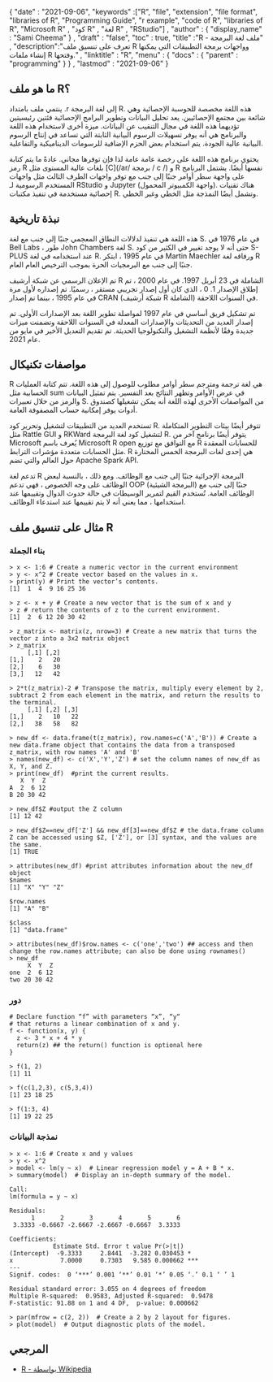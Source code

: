 {
  "date" : "2021-09-06", 
  "keywords" :["R", "file", "extension", "file format", "libraries of R", "Programming Guide", "r example", "code of R", "libraries of R", "Microsoft R" , "كود R" , "لغة R" , "RStudio"] ,
  "author" : {
    "display_name" : "Sami Cheema"
} ,
  "draft" : "false",
  "toc" : true,
  "title" :"R - ملف لغة البرمجة" ,
  "description":"تعرف على تنسيق ملف R وواجهات برمجة التطبيقات التي يمكنها إنشاء ملفات R وفتحها." ,
  "linktitle" : "R",
  "menu" : {
    "docs" : {
      "parent" : "programming"
}
} ,
  "lastmod" : "2021-09-06"
}

## ما هو ملف R؟

ينتمي ملف بامتداد .r إلى لغة البرمجة R. هذه اللغة مخصصة للحوسبة الإحصائية وهي شائعة بين مجتمع الإحصائيين. يعد تحليل البيانات وتطوير البرامج الإحصائية فئتين رئيسيتين تؤديهما هذه اللغة في مجال التنقيب عن البيانات. ميزة أخرى لاستخدام هذه اللغة والبرنامج هي أنه يوفر تسهيلات الرسوم البيانية الثابتة التي تساعد في إنتاج الرسوم البيانية عالية الجودة. يتم استخدام بعض الحزم الإضافية للرسومات الديناميكية والتفاعلية.

يحتوي برنامج هذه اللغة على رخصة عامة عامة لذا فإن توفرها مجاني. عادةً ما يتم كتابة رمز R بلغات عالية المستوى مثل [C](/ar/ برمجة / c /) و R نفسها أيضًا. يشتمل البرنامج على واجهة سطر أوامر جنبًا إلى جنب مع توفر واجهات الطرف الثالث مثل واجهات المستخدم الرسومية لـ RStudio و Jupyter (واجهة الكمبيوتر المحمول). هناك تقنيات إحصائية مستخدمة في تنفيذ مكتبات R. وتشمل أيضًا النمذجة مثل الخطي وغير الخطي.


## نبذة تاريخية ##

هذه اللغة هي تنفيذ لدلالات النطاق المعجمي جنبًا إلى جنب مع لغة S. في عام 1976 في Bell Labs ، طور John Chambers لغة S. حتى أنه لا يوجد تغيير في الكثير من كود S-PLUS عند استخدامه في لغة R. في عام 1995 ، ابتكر Martin Maechler ورفاقه لغة R جنبًا إلى جنب مع البرمجيات الحرة بموجب الترخيص العام العام.

تم الإعلان الرسمي عن شبكة أرشيف R الشاملة في 23 أبريل 1997. في عام 2000 ، تم إطلاق الإصدار 1. 0 ، الذي كان أول إصدار تجريبي مستقر ، رسميًا. تم إصداره لأول مرة في عام 1995 ، بينما تم إصدار CRAN (شبكة أرشيف R الشاملة) في السنوات اللاحقة.

تم تشكيل فريق أساسي في عام 1997 لمواصلة تطوير اللغة بعد الإصدارات الأولى. تم إصدار العديد من التحديثات والإصدارات المعدلة في السنوات اللاحقة وتضمنت ميزات جديدة وفقًا لأنظمة التشغيل والتكنولوجيا الحديثة. تم تقديم التعديل الأخير في مايو من عام 2021.


## مواصفات تكنيكال ##

R هي لغة ترجمة ومترجم سطر أوامر مطلوب للوصول إلى هذه اللغة. تتم كتابة العمليات الحسابية مثل sum في عرض الأوامر وتظهر النتائج بعد التفسير. يتم تمثيل البيانات والرمز من خلال تعبيرات S. من المواصفات الأخرى لهذه اللغة أنه يمكن تشغيلها كصندوق أدوات يوفر إمكانية حساب المصفوفة العامة.

تستخدم العديد من التطبيقات لتشغيل وتحرير كود R. تتوفر أيضًا بيئات التطوير المتكاملة مثل Rattle GUI و RKWard لتشغيل كود لغة البرمجة R. يتوفر أيضًا برنامج آخر من Microsoft يُعرف باسم Microsoft R open مع التوافق مع توزيع R للحسابات المعقدة مثل الحسابات متعددة مؤشرات الترابط. R هي إحدى لغات البرمجة الخمس المختارة حول العالم والتي تضم Apache Spark API.

تدعم لغة R البرمجة الإجرائية جنبًا إلى جنب مع الوظائف. ومع ذلك ، بالنسبة لبعض الوظائف على وجه الخصوص ، فهي تدعم OOP (البرمجة الشيئية) جنبًا إلى جنب مع الوظائف العامة. تُستخدم القيم لتمرير الوسيطات في حالة حدوث الدوال وتقييمها عند استخدامها ، مما يعني أنه لا يتم تقييمها عند استدعاء الوظائف.

## مثال على تنسيق ملف R ##

### بناء الجملة ###

```
> x <- 1:6 # Create a numeric vector in the current environment
> y <- x^2 # Create vector based on the values in x.
> print(y) # Print the vector’s contents.
[1]  1  4  9 16 25 36

> z <- x + y # Create a new vector that is the sum of x and y
> z # return the contents of z to the current environment.
[1]  2  6 12 20 30 42

> z_matrix <- matrix(z, nrow=3) # Create a new matrix that turns the vector z into a 3x2 matrix object
> z_matrix 
     [,1] [,2]
[1,]    2   20
[2,]    6   30
[3,]   12   42

> 2*t(z_matrix)-2 # Transpose the matrix, multiply every element by 2, subtract 2 from each element in the matrix, and return the results to the terminal.
     [,1] [,2] [,3]
[1,]    2   10   22
[2,]   38   58   82

> new_df <- data.frame(t(z_matrix), row.names=c('A','B')) # Create a new data.frame object that contains the data from a transposed z_matrix, with row names 'A' and 'B'
> names(new_df) <- c('X','Y','Z') # set the column names of new_df as X, Y, and Z.
> print(new_df)  #print the current results.
   X  Y  Z
A  2  6 12
B 20 30 42

> new_df$Z #output the Z column
[1] 12 42

> new_df$Z==new_df['Z'] && new_df[3]==new_df$Z # the data.frame column Z can be accessed using $Z, ['Z'], or [3] syntax, and the values are the same. 
[1] TRUE

> attributes(new_df) #print attributes information about the new_df object
$names
[1] "X" "Y" "Z"

$row.names
[1] "A" "B"

$class
[1] "data.frame"

> attributes(new_df)$row.names <- c('one','two') ## access and then change the row.names attribute; can also be done using rownames()
> new_df
     X  Y  Z
one  2  6 12
two 20 30 42
```

### دور ###

```
# Declare function “f” with parameters “x”, “y“
# that returns a linear combination of x and y.
f <- function(x, y) {
  z <- 3 * x + 4 * y
  return(z) ## the return() function is optional here
}
```

```
> f(1, 2)
[1] 11

> f(c(1,2,3), c(5,3,4))
[1] 23 18 25

> f(1:3, 4)
[1] 19 22 25
```

### نمذجة البيانات

```
> x <- 1:6 # Create x and y values
> y <- x^2  
> model <- lm(y ~ x)  # Linear regression model y = A + B * x.
> summary(model)  # Display an in-depth summary of the model.

Call:
lm(formula = y ~ x)

Residuals:
      1       2       3       4       5       6
 3.3333 -0.6667 -2.6667 -2.6667 -0.6667  3.3333

Coefficients:
            Estimate Std. Error t value Pr(>|t|)   
(Intercept)  -9.3333     2.8441  -3.282 0.030453 * 
x             7.0000     0.7303   9.585 0.000662 ***
---
Signif. codes:  0 ‘***’ 0.001 ‘**’ 0.01 ‘*’ 0.05 ‘.’ 0.1 ‘ ’ 1

Residual standard error: 3.055 on 4 degrees of freedom
Multiple R-squared:  0.9583, Adjusted R-squared:  0.9478
F-statistic: 91.88 on 1 and 4 DF,  p-value: 0.000662

> par(mfrow = c(2, 2))  # Create a 2 by 2 layout for figures.
> plot(model)  # Output diagnostic plots of the model.
```

## المرجعي ##

* [R - بواسطة Wikipedia](https://en.wikipedia.org/wiki/R_ (developer_language))




